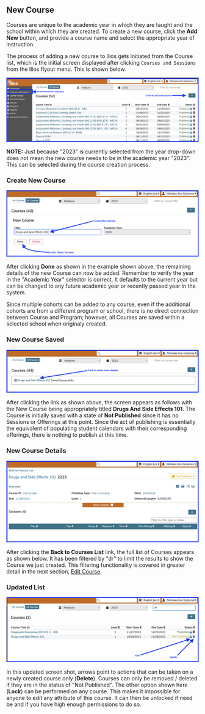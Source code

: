 ## New Course

Courses are unique to the academic year in which they are taught and the school within which they are created. To create a new course, click the **Add New** button, and provide a course name and select the appropriate year of instruction.

The process of adding a new course to Ilios gets initiated from the Course list, which is the initial screen displayed after clicking `Courses and Sessions` from the Ilios flyout menu. This is shown below. 

![click to start process](../../images/course_images/add_new_course_start.png)

**NOTE:** Just because "2023" is currently selected from the year drop-down does not mean the new course needs to be in the academic year "2023". This can be selected during the course creation process. 

### Create New Course

![adding new course](../../images/course_images/add_new_course.png)

After clicking **Done** as shown in the example shown above, the remaining details of the new Course can now be added. Remember to verify the year in the "Academic Year" selector is correct. It defaults to the current year but can be changed to any future academic year or recently passed year in the system.

Since multiple cohorts can be added to any course, even if the additional cohorts are from a different program or school, there is no direct connection between Course and Program; however, all Courses are saved within a selected school when originaly created.

### New Course Saved

![new course saved](../../images/course_images/new_course_saved.png)

After clicking the link as shown above, the screen appears as follows with the New Course being appropriately titled **Drugs And Side Effects 101**. The Course is initially saved with a state of **Not Published** since it has no Sessions or Offerings at this point. Since the act of publishing is essentially the equivalent of populating student calendars with their corresponding offerings, there is nothing to publish at this time.

### New Course Details

![new course details](../../images/course_images/new_course_details.png)

After clicking the **Back to Courses List** link, the full list of Courses appears as shown below. It has been filtered by "dr" to limit the results to show the Course we just created. This filtering functionality is covered in greater detail in the next section, [Edit Course](https://iliosproject.gitbook.io/ilios-user-guide/courses-and-sessions/courses/edit-course).

### Updated List

![updated list](../../images/course_images/filtered_course_list.png)

In this updated screen shot, arrows point to actions that can be taken on a newly created course only (**Delete**). Courses can only be removed / deleted if they are in the status of "Not Published". The other option shown here (**Lock**) can be performed on any course. This makes it impossible for anyone to edit any attribute of this course. It can then be unlocked if need be and if you have high enough permissions to do so.
